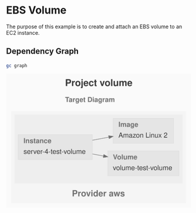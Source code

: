 # EBS Volume

The purpose of this example is to create and attach an EBS volume to an EC2 instance.

## Dependency Graph

```sh
gc graph
```

![GraphTarget](diagram-target.svg)
